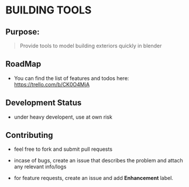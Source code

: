 
# BUILDING TOOLS

## Purpose:

> Provide tools to model building exteriors quickly in blender


## RoadMap
  * You can find the list of features and todos here: https://trello.com/b/CK0O4MjA

## Development Status

  * under heavy developent, use at own risk

## Contributing

  * feel free to fork and submit pull requests

  * incase of bugs, create an issue that describes the problem
    and attach any relevant info/logs

  * for feature requests, create an issue and add **Enhancement** label.